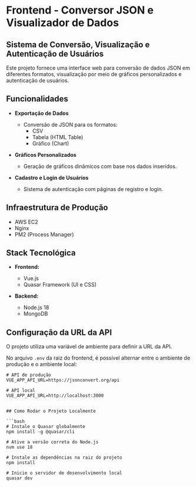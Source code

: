 # Frontend - Conversor JSON e Visualizador de Dados

## Sistema de Conversão, Visualização e Autenticação de Usuários

Este projeto fornece uma interface web para conversão de dados JSON em diferentes formatos, visualização por meio de gráficos personalizados e autenticação de usuários.

## Funcionalidades

- **Exportação de Dados**
  - Conversão de JSON para os formatos:
    - CSV
    - Tabela (HTML Table)
    - Gráfico (Chart)

- **Gráficos Personalizados**
  - Geração de gráficos dinâmicos com base nos dados inseridos.

- **Cadastro e Login de Usuários**
  - Sistema de autenticação com páginas de registro e login.

## Infraestrutura de Produção

- AWS EC2
- Nginx
- PM2 (Process Manager)

## Stack Tecnológica

- **Frontend:**
  - Vue.js
  - Quasar Framework (UI e CSS)

- **Backend:**
  - Node.js 18
  - MongoDB

## Configuração da URL da API

O projeto utiliza uma variável de ambiente para definir a URL da API.

No arquivo `.env` da raiz do frontend, é possível alternar entre o ambiente de produção e o ambiente local:

```env
# API de produção
VUE_APP_API_URL=https://jsonconvert.org/api

# API local
VUE_APP_API_URL=http://localhost:3000


## Como Rodar o Projeto Localmente

```bash
# Instale o Quasar globalmente
npm install -g @quasar/cli

# Ative a versão correta do Node.js
nvm use 18

# Instale as dependências na raiz do projeto
npm install

# Inicie o servidor de desenvolvimento local
quasar dev
